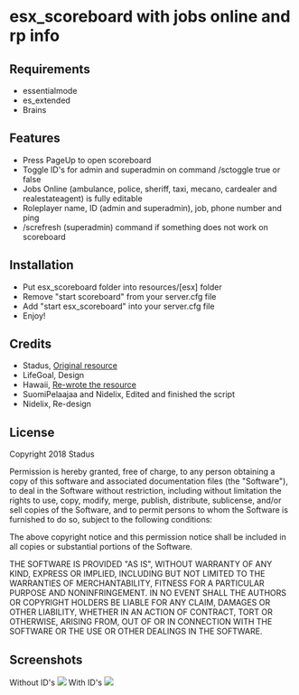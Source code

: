 <h1>esx_scoreboard with jobs online and rp info</h1>

<h2>Requirements</h2>
<ul>
  <li>essentialmode</li>
  <li>es_extended</li>
  <li>Brains</li>
</ul>

<h2>Features</h2>
<ul>
  <li>Press PageUp to open scoreboard</li>
  <li>Toggle ID's for admin and superadmin on command /sctoggle true or false</li>
  <li>Jobs Online (ambulance, police, sheriff, taxi, mecano, cardealer and realestateagent) is fully editable</li>
  <li>Roleplayer name, ID (admin and superadmin), job, phone number and ping</li>
  <li>/screfresh (superadmin) command if something does not work on scoreboard</li>
</ul>

<h2>Installation</h2>
<ul>
  <li>Put esx_scoreboard folder into resources/[esx] folder</li>
  <li>Remove "start scoreboard" from your server.cfg file</li>
  <li>Add "start esx_scoreboard" into your server.cfg file</li>
  <li>Enjoy!</li>
</ul>

<h2>Credits</h2>
<ul>
  <li>Stadus, <a href="https://forum.fivem.net/t/release-esx-custom-scoreboard-with-jobs-online/84767">Original resource</a></li>
  <li>LifeGoal, Design</li>
  <li>Hawaii, <a href="https://forum.fivem.net/t/release-esx-scoreboard/192860">Re-wrote the resource</a></li>
  <li>SuomiPelaajaa and Nidelix, Edited and finished the script</li>
  <li>Nidelix, Re-design</li>
</ul>

<h2>License</h2>
<p>Copyright 2018 Stadus</p>
<p>Permission is hereby granted, free of charge, to any person obtaining a copy of this software and associated documentation files (the "Software"), to deal in the Software without restriction, including without limitation the rights to use, copy, modify, merge, publish, distribute, sublicense, and/or sell copies of the Software, and to permit persons to whom the Software is furnished to do so, subject to the following conditions:</p>
<p>The above copyright notice and this permission notice shall be included in all copies or substantial portions of the Software.</p>
<p>THE SOFTWARE IS PROVIDED "AS IS", WITHOUT WARRANTY OF ANY KIND, EXPRESS OR IMPLIED, INCLUDING BUT NOT LIMITED TO THE WARRANTIES OF MERCHANTABILITY, FITNESS FOR A PARTICULAR PURPOSE AND NONINFRINGEMENT. IN NO EVENT SHALL THE AUTHORS OR COPYRIGHT HOLDERS BE LIABLE FOR ANY CLAIM, DAMAGES OR OTHER LIABILITY, WHETHER IN AN ACTION OF CONTRACT, TORT OR OTHERWISE, ARISING FROM, OUT OF OR IN CONNECTION WITH THE SOFTWARE OR THE USE OR OTHER DEALINGS IN THE SOFTWARE.</p>

<h2>Screenshots</h2>
Without ID's
<img src="https://cdn.discordapp.com/attachments/476804967571652615/556912502894755860/20190317204618_1.jpg"></img>
With ID's
<img src="https://cdn.discordapp.com/attachments/476804967571652615/556912511568576582/20190317204634_1.jpg"></img>
